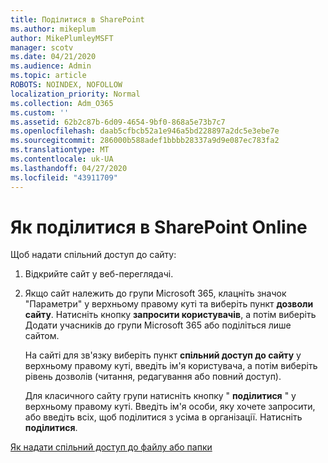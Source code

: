```yaml
---
title: Поділитися в SharePoint
ms.author: mikeplum
author: MikePlumleyMSFT
manager: scotv
ms.date: 04/21/2020
ms.audience: Admin
ms.topic: article
ROBOTS: NOINDEX, NOFOLLOW
localization_priority: Normal
ms.collection: Adm_O365
ms.custom: ''
ms.assetid: 62b2c87b-6d09-4654-9bf0-868a5e73b7c7
ms.openlocfilehash: daab5cfbcb52a1e946a5bd228897a2dc5e3ebe7e
ms.sourcegitcommit: 286000b588adef1bbbb28337a9d9e087ec783fa2
ms.translationtype: MT
ms.contentlocale: uk-UA
ms.lasthandoff: 04/27/2020
ms.locfileid: "43911709"
---
```

# <a name="how-to-share-in-sharepoint-online"></a>Як поділитися в SharePoint Online

Щоб надати спільний доступ до сайту:
  
1. Відкрийте сайт у веб-переглядачі.
    
2. Якщо сайт належить до групи Microsoft 365, клацніть значок "Параметри" у верхньому правому куті та виберіть пункт **дозволи сайту**. Натисніть кнопку **запросити користувачів**, а потім виберіть Додати учасників до групи Microsoft 365 або поділіться лише сайтом. 
    
    На сайті для зв'язку виберіть пункт **спільний доступ до сайту** у верхньому правому куті, введіть ім'я користувача, а потім виберіть рівень дозволів (читання, редагування або повний доступ). 
    
    Для класичного сайту групи натисніть кнопку " **поділитися** " у верхньому правому куті. Введіть ім'я особи, яку хочете запросити, або введіть всіх, щоб поділитися з усіма в організації. Натисніть **поділитися**.
    
[Як надати спільний доступ до файлу або папки](https://go.microsoft.com/fwlink/?linkid=511430)
  


